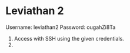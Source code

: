 # Leviathan 2

Username: leviathan2
Password: ougahZi8Ta

1. Access with SSH using the given credentials.
2. 